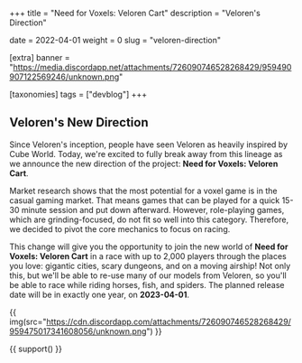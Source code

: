 +++
title = "Need for Voxels: Veloren Cart"
description = "Veloren's Direction"

date = 2022-04-01
weight = 0
slug = "veloren-direction"

[extra]
banner = "https://media.discordapp.net/attachments/726090746528268429/959490907122569246/unknown.png"

[taxonomies]
tags = ["devblog"]
+++

## Veloren's New Direction

Since Veloren's inception, people have seen Veloren as heavily inspired by Cube
World. Today, we're excited to fully break away from this lineage as we announce
the new direction of the project: **Need for Voxels: Veloren Cart**.

Market research shows that the most potential for a voxel game is in the casual
gaming market. That means games that can be played for a quick 15-30 minute
session and put down afterward. However, role-playing games, which are
grinding-focused, do not fit so well into this category. Therefore, we decided to pivot
the core mechanics to focus on racing.

This change will give you the opportunity to join the new world of **Need for
Voxels: Veloren Cart** in a race with up to 2,000 players through the places you
love: gigantic cities, scary dungeons, and on a moving airship! Not only this,
but we'll be able to re-use many of our models from Veloren, so you'll be able
to race while riding horses, fish, and spiders. The planned release date will be
in exactly one year, on **2023-04-01**.

{{
  img(src="https://cdn.discordapp.com/attachments/726090746528268429/959475017341608056/unknown.png")
}}

{{ support() }}
